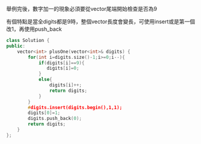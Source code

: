  舉例完後，數字加一的現象必須要從vector尾端開始檢查是否為9
 
 有個特點是當全digits都是9時，整個vector長度會變長，可使用insert或是第一個改1，再使用push_back

```c++
class Solution {
public:
    vector<int> plusOne(vector<int>& digits) {
        for(int i=digits.size()-1;i>=0;i--){
            if(digits[i]==9){
               digits[i]=0;
            }
            else{
                digits[i]++;
                return digits;
            }
        }
        #digits.insert(digits.begin(),1,1);
        digits[0]=1;
        digits.push_back(0);
        return digits;
    }
};
```
